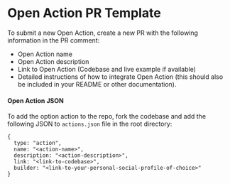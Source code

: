 # Open Action PR Template

To submit a new Open Action, create a new PR with the following information in the PR comment:

- Open Action name
- Open Action description
- Link to Open Action (Codebase and live example if available)
- Detailed instructions of how to integrate Open Action (this should also be included in your README or other documentation).

#### Open Action JSON
To add the option action to the repo, fork the codebase and add the following JSON to `actions.json` file in the root directory:

```
{
  type: "action",
  name: "<action-name>",
  description: "<action-description>",
  link: "<link-to-codebase>",
  builder: "<link-to-your-personal-social-profile-of-choice>"
}
```
